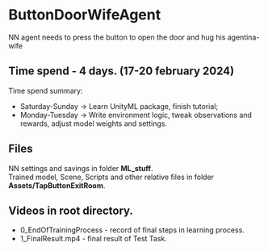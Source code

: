 # ButtonDoorWifeAgent
NN agent needs to press the button to open the door and hug his agentina-wife

## Time spend - 4 days. (17-20 february 2024)
Time spend summary:
- Saturday-Sunday -> Learn UnityML package, finish tutorial;
- Monday-Tuesday -> Write environment logic, tweak observations and rewards, adjust model weights and settings.

## Files
NN settings and savings in folder **ML_stuff**.<br>
Trained model, Scene, Scripts and other relative files in folder **Assets/TapButtonExitRoom**.

## Videos in root directory. 
- 0_EndOfTrainingProcess - record of final steps in learning process.
- 1_FinalResult.mp4 - final result of Test Task.
